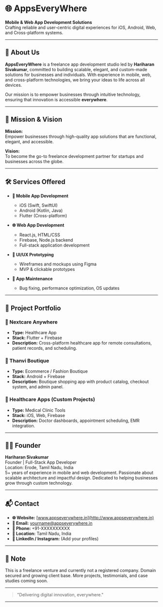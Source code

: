 
# 🌐 AppsEveryWhere

**Mobile & Web App Development Solutions**  
Crafting reliable and user-centric digital experiences for iOS, Android, Web, and Cross-platform systems.

---

## 🚀 About Us

**AppsEveryWhere** is a freelance app development studio led by **Hariharan Sivakumar**, committed to building scalable, elegant, and custom-made solutions for businesses and individuals. With experience in mobile, web, and cross-platform technologies, we bring your ideas to life across all devices.

Our mission is to empower businesses through intuitive technology, ensuring that innovation is accessible **everywhere**.

---

## 🌟 Mission & Vision

**Mission:**  
Empower businesses through high-quality app solutions that are functional, elegant, and accessible.

**Vision:**  
To become the go-to freelance development partner for startups and businesses across the globe.

---

## 🛠️ Services Offered

- **📱 Mobile App Development**
  - iOS (Swift, SwiftUI)
  - Android (Kotlin, Java)
  - Flutter (Cross-platform)

- **🌐 Web App Development**
  - React.js, HTML/CSS
  - Firebase, Node.js backend
  - Full-stack application development

- **🎨 UI/UX Prototyping**
  - Wireframes and mockups using Figma
  - MVP & clickable prototypes

- **🔧 App Maintenance**
  - Bug fixing, performance optimization, OS updates

---

## 💼 Project Portfolio

### 🏥 Nextcare Anywhere
- **Type:** Healthcare App
- **Stack:** Flutter + Firebase
- **Description:** Cross-platform healthcare app for remote consultations, patient records, and scheduling.

### 👗 Thanvi Boutique
- **Type:** Ecommerce / Fashion Boutique
- **Stack:** Android + Firebase
- **Description:** Boutique shopping app with product catalog, checkout system, and admin panel.

### 🏥 Healthcare Apps (Custom Projects)
- **Type:** Medical Clinic Tools
- **Stack:** iOS, Web, Firebase
- **Description:** Doctor dashboards, appointment scheduling, EMR integration.

---

## 👨‍💻 Founder

**Hariharan Sivakumar**  
Founder | Full-Stack App Developer  
Location: Erode, Tamil Nadu, India  
5+ years of experience in mobile and web development. Passionate about scalable architecture and impactful design. Dedicated to helping businesses grow through custom technology.

---

## 📬 Contact

- **🌐 Website:** [www.appseverywhere.in](http://www.appseverywhere.in)
- **📧 Email:** yourname@appseverywhere.in
- **📱 Phone:** +91-XXXXXXXXXX
- **📍 Location:** Tamil Nadu, India
- **🔗 LinkedIn / Instagram:** (Add your profiles)

---

## 📄 Note

This is a freelance venture and currently not a registered company. Domain secured and growing client base. More projects, testimonials, and case studies coming soon.

---

> "Delivering digital innovation, everywhere."

---
